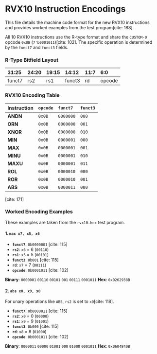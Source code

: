 # RVX10 Instruction Encodings

This file details the machine code format for the new RVX10 instructions and provides worked examples from the test program[cite: 188].

All 10 RVX10 instructions use the R-type format and share the `CUSTOM-0` opcode `0x0B` (`7'b0001011`)[cite: 102]. The specific operation is determined by the `funct7` and `funct3` fields.

### R-Type Bitfield Layout

| 31:25  | 24:20 | 19:15 | 14:12  | 11:7 | 6:0    |
| :----- | :---- | :---- | :----- | :--- | :----- |
| funct7 | rs2   | rs1   | funct3 | rd   | opcode |

### RVX10 Encoding Table

| Instruction | `opcode` | `funct7`  | `funct3` |
| :---------- | :------- | :-------- | :------- |
| **ANDN** | `0x0B`   | `0000000` | `000`    |
| **ORN** | `0x0B`   | `0000000` | `001`    |
| **XNOR** | `0x0B`   | `0000000` | `010`    |
| **MIN** | `0x0B`   | `0000001` | `000`    |
| **MAX** | `0x0B`   | `0000001` | `001`    |
| **MINU** | `0x0B`   | `0000001` | `010`    |
| **MAXU** | `0x0B`   | `0000001` | `011`    |
| **ROL** | `0x0B`   | `0000010` | `000`    |
| **ROR** | `0x0B`   | `0000010` | `001`    |
| **ABS** | `0x0B`   | `0000011` | `000`    |

[cite: 171]

### Worked Encoding Examples

These examples are taken from the `rvx10.hex` test program.

#### 1. `max x7, x5, x6`

-   **`funct7`**: `0b0000001` [cite: 115]
-   **`rs2`**: `x6` = 6 (`00110`)
-   **`rs1`**: `x5` = 5 (`00101`)
-   **`funct3`**: `0b001` [cite: 115]
-   **`rd`**: `x7` = 7 (`00111`)
-   **`opcode`**: `0b0001011` [cite: 102]

**Binary**: `0000001` `00110` `00101` `001` `00111` `0001011`
**Hex**: `0x0262938B`

#### 2. `abs x8, x9, x0`

For unary operations like `ABS`, `rs2` is set to `x0`[cite: 118].

-   **`funct7`**: `0b0000011` [cite: 115]
-   **`rs2`**: `x0` = 0 (`00000`)
-   **`rs1`**: `x9` = 9 (`01001`)
-   **`funct3`**: `0b000` [cite: 115]
-   **`rd`**: `x8` = 8 (`01000`)
-   **`opcode`**: `0b0001011` [cite: 102]

**Binary**: `0000011` `00000` `01001` `000` `01000` `0001011`
**Hex**: `0x0604840B`